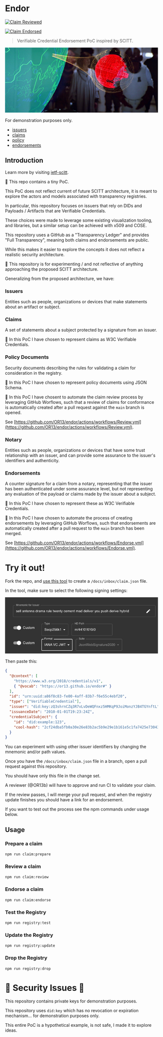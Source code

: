 # Endor

[![Claim Reviewed](https://github.com/OR13/endor/actions/workflows/Review.yml/badge.svg)](https://github.com/OR13/endor/actions/workflows/Review.yml)

[![Claim Endorsed](https://github.com/OR13/endor/actions/workflows/Endorse.yml/badge.svg)](https://github.com/OR13/endor/actions/workflows/Endorse.yml)

> Verifiable Credential Endorsement PoC inspired by SCITT.

<img src="./image.jpg" alt="endor protecting the death star"/>

For demonstration purposes only.

- [issuers](https://or13.github.io/endor/issuers)
- [claims](https://or13.github.io/endor/claims)
- [policy](https://or13.github.io/endor/policy)
- [endorsements](https://or13.github.io/endor/endorsements)

## Introduction

Learn more by visiting [ietf-scitt](https://github.com/ietf-scitt).

🚧 This repo contains a tiny PoC.

This PoC does not reflect current of future SCITT architecture,
it is meant to explore the actors and models associated with transparency registries.

In particular, this repository focuses on issuers that rely on DIDs and Payloads / Artifacts that are Verifiable Credentials.

These choices were made to leverage some existing visualization tooling,
and libraries, but a similar setup can be achieved with x509 and COSE.

This repository uses a GitHub as a "Transparency Ledger" and provides "Full Transparency", meaning both claims and endorsements are public.

While this makes it easier to explore the concepts it does not reflect a realistic security architecture.

🚧 This repository is for experimenting / and not reflective of anything approaching the proposed SCITT architecture.

Generalizing from the proposed architecture, we have:

### Issuers

Entities such as people, organizations or devices that make statements about an artifact or subject.

### Claims

A set of statements about a subject protected by a signature from an issuer.

🧸 In this PoC I have chosen to represent claims as W3C Verifiable Credentials.

### Policy Documents

Security documents describing the rules for validating a claim for consideration in the registry.

🧸 In this PoC I have chosen to represent policy documents using JSON Schema.

🧸 In this PoC I have chosent to automate the claim review process by leveraging GitHub Worflows,
such that a review of claims for conformance is automatically created after a pull request against the `main` branch is opened.

See [https://github.com/OR13/endor/actions/workflows/Review.yml](https://github.com/OR13/endor/actions/workflows/Review.yml).

### Notary

Entities such as people, organizations or devices that have some trust relationship with an issuer,
and can provide some assurance to the issuer's identifiers and authenticity.

### Endorsements

A counter signature for a claim from a notary, representing that the issuer has been authenticated under some assurance level,
but not representing any evaluation of the payload or claims made by the issuer about a subject.

🧸 In this PoC I have chosen to represent these as W3C Verifiable Credentials.

🧸 In this PoC I have chosen to automate the process of creating endorsements by leveraging GitHub Worflows,
such that endorsements are automatically created after a pull request to the `main` branch has been merged.

See [https://github.com/OR13/endor/actions/workflows/Endorse.yml](https://github.com/OR13/endor/actions/workflows/Endorse.yml).

# Try it out!

Fork the repo, and [use this tool](https://api.did.actor/issue) to create a `/docs/inbox/claim.json` file.

In the tool, make sure to select the following signing settings:

<img src="./actor-key-config.png" alt="actor did key settings"/>

Then paste this:

```json
{
  "@context": [
    "https://www.w3.org/2018/credentials/v1",
    { "@vocab": "https://or13.github.io/endor#" }
  ],
  "id": "urn:uuid:a86f8c83-fe00-4aff-83b7-f6e55c4ebf20",
  "type": ["VerifiableCredential"],
  "issuer": "did:key:zQ3shrnCZq3R7vLvDeWQFnxz5HMKqP9JoiMonzYJB4TGYnftL",
  "issuanceDate": "2010-01-01T19:23:24Z",
  "credentialSubject": {
    "id": "did:example:123",
    "cool-hash": "2cf24dba5fb0a30e26e83b2ac5b9e29e1b161e5c1fa7425e73043362938b9824"
  }
}
```

You can experiment with using other issuer identifiers by changing the mnemonic and/or path values.

Once you have the `/docs/inbox/claim.json` file in a branch, open a pull request against this repository.

You should have only this file in the change set.

A reviewer (@OR13b) will have to approve and run CI to validate your claim.

If the review passes, I will merge your pull request, and when the registry update finishes you should have a link for an endorsement.

If you want to test out the process see the npm commands under usage below.

## Usage

### Prepare a claim

```
npm run claim:prepare
```

### Review a claim

```
npm run claim:review
```

### Endorse a claim

```
npm run claim:endorse
```

### Test the Registry

```
npm run registry:test
```

### Update the Registry

```
npm run registry:update
```

### Drop the Registry

```
npm run registry:drop
```

# 🚨 Security Issues 🚨

This repository contains private keys for demonstration purposes.

This repository uses `did:key` which has no revocation or expiration mechanism... for demonstration purposes only.

This entire PoC is a hypothetical example, is not safe, I made it to explore ideas.
